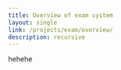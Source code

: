 ```yaml
---
title: Overview of exam system
layout: single
link: /projects/exam/overview/
description: recursive
---
```


hehehe